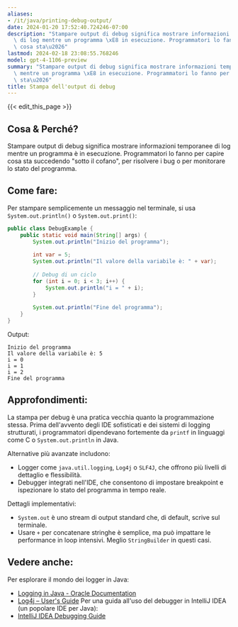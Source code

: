 ```yaml
---
aliases:
- /it/java/printing-debug-output/
date: 2024-01-20 17:52:40.724246-07:00
description: "Stampare output di debug significa mostrare informazioni temporanee\
  \ di log mentre un programma \xE8 in esecuzione. Programmatori lo fanno per capire\
  \ cosa sta\u2026"
lastmod: 2024-02-18 23:08:55.768246
model: gpt-4-1106-preview
summary: "Stampare output di debug significa mostrare informazioni temporanee di log\
  \ mentre un programma \xE8 in esecuzione. Programmatori lo fanno per capire cosa\
  \ sta\u2026"
title: Stampa dell'output di debug
---
```


{{< edit_this_page >}}

## Cosa & Perché?
Stampare output di debug significa mostrare informazioni temporanee di log mentre un programma è in esecuzione. Programmatori lo fanno per capire cosa sta succedendo "sotto il cofano", per risolvere i bug o per monitorare lo stato del programma.

## Come fare:
Per stampare semplicemente un messaggio nel terminale, si usa `System.out.println()` o `System.out.print()`:
```java
public class DebugExample {
    public static void main(String[] args) {
        System.out.println("Inizio del programma");
        
        int var = 5;
        System.out.println("Il valore della variabile è: " + var);
        
        // Debug di un ciclo
        for (int i = 0; i < 3; i++) {
            System.out.println("i = " + i);
        }
        
        System.out.println("Fine del programma");
    }
}
```
Output:
```
Inizio del programma
Il valore della variabile è: 5
i = 0
i = 1
i = 2
Fine del programma
```

## Approfondimenti:
La stampa per debug è una pratica vecchia quanto la programmazione stessa. Prima dell'avvento degli IDE sofisticati e dei sistemi di logging strutturati, i programmatori dipendevano fortemente da `printf` in linguaggi come C o `System.out.println` in Java.

Alternative più avanzate includono:
- Logger come `java.util.logging`, `Log4j` o `SLF4J`, che offrono più livelli di dettaglio e flessibilità.
- Debugger integrati nell'IDE, che consentono di impostare breakpoint e ispezionare lo stato del programma in tempo reale.

Dettagli implementativi:
- `System.out` è uno stream di output standard che, di default, scrive sul terminale.
- Usare `+` per concatenare stringhe è semplice, ma può impattare le performance in loop intensivi. Meglio `StringBuilder` in questi casi.

## Vedere anche:
Per esplorare il mondo dei logger in Java:
- [Logging in Java - Oracle Documentation](https://docs.oracle.com/javase/8/docs/technotes/guides/logging/overview.html)
- [Log4j – User's Guide](https://logging.apache.org/log4j/2.x/manual/)
Per una guida all'uso del debugger in IntelliJ IDEA (un popolare IDE per Java):
- [IntelliJ IDEA Debugging Guide](https://www.jetbrains.com/help/idea/debugging-your-first-java-application.html)
